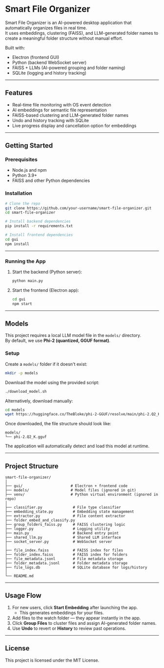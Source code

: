 # Smart File Organizer

Smart File Organizer is an AI-powered desktop application that automatically organizes files in real time.  
It uses embeddings, clustering (FAISS), and LLM-generated folder names to create a meaningful folder structure without manual effort.  

Built with:  
- Electron (frontend GUI)  
- Python (backend WebSocket server)  
- FAISS + LLMs (AI-powered grouping and folder naming)  
- SQLite (logging and history tracking)  

---

## Features  

- Real-time file monitoring with OS event detection  
- AI embeddings for semantic file representation  
- FAISS-based clustering and LLM-generated folder names  
- Undo and history tracking with SQLite  
- Live progress display and cancellation option for embeddings  

---

## Getting Started  

### Prerequisites  
- Node.js and npm  
- Python 3.9+  
- FAISS and other Python dependencies  

### Installation  

```bash
# Clone the repo
git clone https://github.com/your-username/smart-file-organizer.git
cd smart-file-organizer

# Install backend dependencies
pip install -r requirements.txt

# Install frontend dependencies
cd gui
npm install
```

---

### Running the App  

1. Start the backend (Python server):  
   ```bash
   python main.py
   ```

2. Start the frontend (Electron app):  
   ```bash
   cd gui
   npm start
   ```

---

## Models

This project requires a local LLM model file in the `models/` directory.  
By default, we use **Phi-2 (quantized, GGUF format)**.

### Setup

Create a `models/` folder if it doesn't exist:

```bash
mkdir -p models
```

Download the model using the provided script:

```bash
./download_model.sh
```

Alternatively, download manually:

```bash
cd models
wget https://huggingface.co/TheBloke/phi-2-GGUF/resolve/main/phi-2.Q2_K.gguf
```

Once downloaded, the file structure should look like:

```
models/
└── phi-2.Q2_K.gguf
```

The application will automatically detect and load this model at runtime.

---

## Project Structure  

```
smart-file-organizer/
│
├── gui/                      # Electron + frontend code
├── models/                   # Model files (ignored in git)
├── venv/                     # Python virtual environment (ignored in repo)
│
├── classifier.py              # File type classifier
├── embedding_state.py         # Embedding state management
├── extractor.py               # File content extractor
├── folder_embed_and_classify.py
├── group_folders_faiss.py     # FAISS clustering logic
├── logger.py                  # Logging utility
├── main.py                    # Backend entry point
├── shared_llm.py              # Shared LLM interface
├── socket_server.py           # WebSocket server
│
├── file_index.faiss           # FAISS index for files
├── folder_index.faiss         # FAISS index for folders
├── file_metadata.jsonl        # File metadata storage
├── folder_metadata.jsonl      # Folder metadata storage
├── file_logs.db               # SQLite database for logs/history
│
└── README.md
```

---

## Usage Flow  

1. For new users, click **Start Embedding** after launching the app.  
   - This generates embeddings for your files.  
2. Add files to the watch folder — they appear instantly in the app.  
3. Click **Group Files** to cluster files and assign AI-generated folder names.  
4. Use **Undo** to revert or **History** to review past operations.  
 
---

## License  

This project is licensed under the MIT License.  
